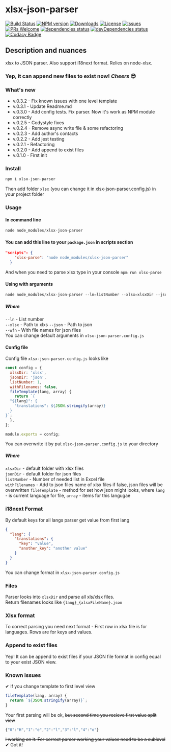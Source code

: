 # xlsx-json-parser
[![Build Status](https://travis-ci.org/irodger/xlsx-json-parser.svg?branch=master)](https://travis-ci.org/irodger/xlsx-json-parser)
[![NPM version](https://badge.fury.io/js/xlsx-json-parser.svg)](http://badge.fury.io/js/xlsx-json-parser)
[![Downloads](https://img.shields.io/npm/dm/xlsx-json-parser.svg)](http://npm-stat.com/charts.html?package=xlsx-json-parser)
[![License](https://img.shields.io/github/license/irodger/xlsx-json-parser.svg?style=flat-square)](https://github.com/irodger/xlsx-json-parser/blob/master/LICENSE)
[![Issues](https://img.shields.io/github/issues/irodger/xlsx-json-parser.svg?style=flat-square)](https://github.com/irodger/xlsx-json-parser/issues)
[![PRs Welcome](https://img.shields.io/badge/PRs-welcome-brightgreen.svg?style=flat-square)](https://github.com/irodger/xlsx-json-parser/pulls)
[![dependencies status](https://img.shields.io/david/irodger/xlsx-json-parser.svg?style=flat)](https://david-dm.org/irodger/xlsx-json-parser)
[![devDependencies status](https://img.shields.io/david/dev/irodger/xlsx-json-parser.svg?style=flat)](https://david-dm.org/irodger/xlsx-json-parser#info=devDependencies)
[![Codacy Badge](https://api.codacy.com/project/badge/Grade/3ff1ed296833401497b52b15e4ceb9d9)](https://www.codacy.com/app/irodger/xlsx-json-parser)

## Description and nuances
xlsx to JSON parser. Also support i18next format. Relies on node-xlsx.   
### Yep, it can append new files to exist now! *Cheers* 😎

### What's new
* v.0.3.2 - Fix known issues with one level template
* v.0.3.1 - Update Readme.md
* v.0.3.0 - Add config tests. Fix parser. Now it's work as NPM module correctly
* v.0.2.5 - Codystyle fixes
* v.0.2.4 - Remove async write file & some refactoring
* v.0.2.3 - Add author's contacts
* v.0.2.2 - Add jest testing
* v.0.2.1 - Refactoring
* v.0.2.0 - Add append to exist files
* v.0.1.0 - First init

### Install
```javascript
npm i xlsx-json-parser
```
Then add folder `xlsx` (you can change it in xlsx-json-parser.config.js) in your project folder

### Usage
#### In command line
```javascript
node node_modules/xlsx-json-parser
```

#### You can add this line to your `package.json` in scripts section
```json
"scripts": {
    "xlsx-parse": "node node_modules/xlsx-json-parser"
  }
```
And when you need to parse xlsx type in your console `npm run xlsx-parse`

#### Using with arguments
```javascript static
node node_modules/xlsx-json-parser --ln=listNumber --xlsx=xlsxDir --json=jsonDir --wfn
```
##### Where
`--ln` - List number  
`--xlsx` - Path to xlxs
`--json` - Path to json  
`--wfn` - With file names for json files   
You can change default arguments in `xlsx-json-parser.config.js`

#### Config file
Config file `xlsx-json-parser.config.js` looks like
```javascript
const config = {
  xlsxDir: 'xlsx',
  jsonDir: 'json',
  listNumber: 1,
  withFilenames: false,
  fileTemplate(lang, array) {
    return `{
  "${lang}": {
    "translations": ${JSON.stringify(array)}
  }
}`;
  },
};

module.exports = config;
```
You can overwrite it by put `xlsx-json-parser.config.js` to your directory

##### Where
`xlsxDir` - default folder with xlsx files  
`jsonDir` - default folder for json files  
`listNumber` - Number of needed list in Excel file  
`withFilenames` - Add to json files name of xlsx files if false, json files will be overwritten
`fileTemplate` - method for set how json might looks, where `lang` - is current language for file, `array` - items for this langugae   

### i18next Format
By default keys for all langs parser get value from first lang
```json
{
  "lang": {
    "translations": {
      "key": "value",
      "another_key": "another value"
    }
  }
}
```
You can change format in `xlsx-json-parser.config.js`

### Files
Parser looks into `xlsxDir` and parse all xls/xlsx files.  
Return filenames looks like `{lang}_{xlsxFileName}.json`

### Xlsx format
To correct parsing you need next format - First row in xlsx file is for languages. Rows are for keys and values.

### Append to exist files
Yep! It can be append to exist files if your JSON file format in config equal to your exist JSON view.

### Known issues
✔ If you change template to first level view
```javascript
fileTemplate(lang, array) {
  return `${JSON.stringify(array)}`;
}
```
Your first parsing will be ok, <strike>but second time you recieve first value split view</strike>
```javascript
{"0":"H","1":"e","2":"l","3":"l","4":"o"}
```
<strike>I working on it. For correct parser working your values need to be a sublevel</strike>
✔ Got it!
